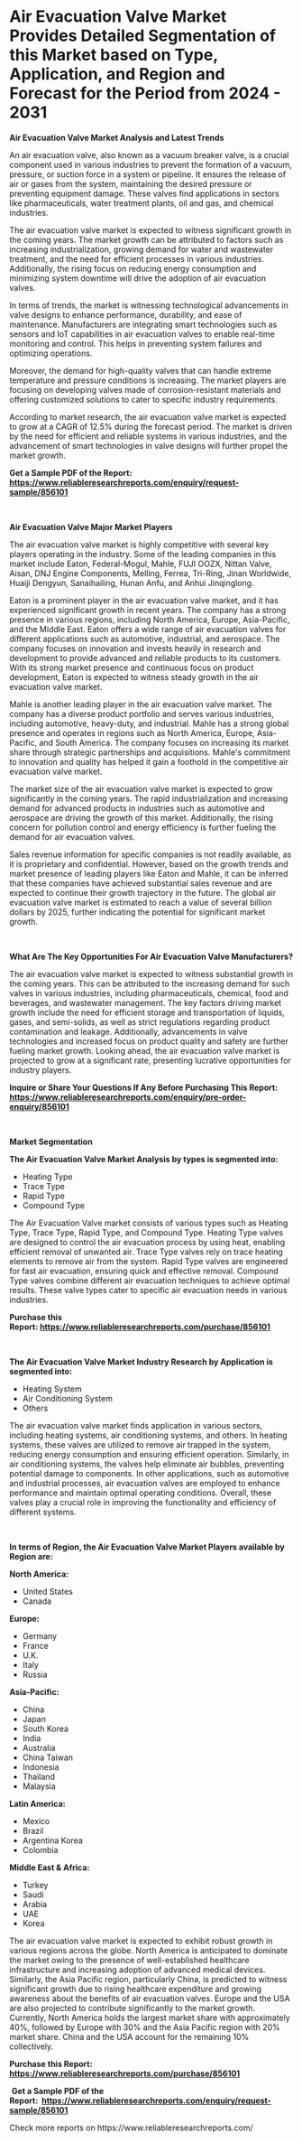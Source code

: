 <p><h1>Air Evacuation Valve Market Provides Detailed Segmentation of this Market based on Type, Application, and Region and Forecast for the Period from 2024 - 2031</h1></p><p><strong>Air Evacuation Valve Market Analysis and Latest Trends</strong></p>
<p><p>An air evacuation valve, also known as a vacuum breaker valve, is a crucial component used in various industries to prevent the formation of a vacuum, pressure, or suction force in a system or pipeline. It ensures the release of air or gases from the system, maintaining the desired pressure or preventing equipment damage. These valves find applications in sectors like pharmaceuticals, water treatment plants, oil and gas, and chemical industries.</p><p>The air evacuation valve market is expected to witness significant growth in the coming years. The market growth can be attributed to factors such as increasing industrialization, growing demand for water and wastewater treatment, and the need for efficient processes in various industries. Additionally, the rising focus on reducing energy consumption and minimizing system downtime will drive the adoption of air evacuation valves.</p><p>In terms of trends, the market is witnessing technological advancements in valve designs to enhance performance, durability, and ease of maintenance. Manufacturers are integrating smart technologies such as sensors and IoT capabilities in air evacuation valves to enable real-time monitoring and control. This helps in preventing system failures and optimizing operations.</p><p>Moreover, the demand for high-quality valves that can handle extreme temperature and pressure conditions is increasing. The market players are focusing on developing valves made of corrosion-resistant materials and offering customized solutions to cater to specific industry requirements.</p><p>According to market research, the air evacuation valve market is expected to grow at a CAGR of 12.5% during the forecast period. The market is driven by the need for efficient and reliable systems in various industries, and the advancement of smart technologies in valve designs will further propel the market growth.</p></p>
<p><strong>Get a Sample PDF of the Report:&nbsp; <a href="https://www.reliableresearchreports.com/enquiry/request-sample/856101">https://www.reliableresearchreports.com/enquiry/request-sample/856101</a></strong></p>
<p>&nbsp;</p>
<p><strong>Air Evacuation Valve Major Market Players</strong></p>
<p><p>The air evacuation valve market is highly competitive with several key players operating in the industry. Some of the leading companies in this market include Eaton, Federal-Mogul, Mahle, FUJI OOZX, Nittan Valve, Aisan, DNJ Engine Components, Melling, Ferrea, Tri-Ring, Jinan Worldwide, Huaiji Dengyun, Sanaihailing, Hunan Anfu, and Anhui Jinqinglong.</p><p>Eaton is a prominent player in the air evacuation valve market, and it has experienced significant growth in recent years. The company has a strong presence in various regions, including North America, Europe, Asia-Pacific, and the Middle East. Eaton offers a wide range of air evacuation valves for different applications such as automotive, industrial, and aerospace. The company focuses on innovation and invests heavily in research and development to provide advanced and reliable products to its customers. With its strong market presence and continuous focus on product development, Eaton is expected to witness steady growth in the air evacuation valve market.</p><p>Mahle is another leading player in the air evacuation valve market. The company has a diverse product portfolio and serves various industries, including automotive, heavy-duty, and industrial. Mahle has a strong global presence and operates in regions such as North America, Europe, Asia-Pacific, and South America. The company focuses on increasing its market share through strategic partnerships and acquisitions. Mahle's commitment to innovation and quality has helped it gain a foothold in the competitive air evacuation valve market.</p><p>The market size of the air evacuation valve market is expected to grow significantly in the coming years. The rapid industrialization and increasing demand for advanced products in industries such as automotive and aerospace are driving the growth of this market. Additionally, the rising concern for pollution control and energy efficiency is further fueling the demand for air evacuation valves.</p><p>Sales revenue information for specific companies is not readily available, as it is proprietary and confidential. However, based on the growth trends and market presence of leading players like Eaton and Mahle, it can be inferred that these companies have achieved substantial sales revenue and are expected to continue their growth trajectory in the future. The global air evacuation valve market is estimated to reach a value of several billion dollars by 2025, further indicating the potential for significant market growth.</p></p>
<p>&nbsp;</p>
<p><strong>What Are The Key Opportunities For Air Evacuation Valve Manufacturers?</strong></p>
<p><p>The air evacuation valve market is expected to witness substantial growth in the coming years. This can be attributed to the increasing demand for such valves in various industries, including pharmaceuticals, chemical, food and beverages, and wastewater management. The key factors driving market growth include the need for efficient storage and transportation of liquids, gases, and semi-solids, as well as strict regulations regarding product contamination and leakage. Additionally, advancements in valve technologies and increased focus on product quality and safety are further fueling market growth. Looking ahead, the air evacuation valve market is projected to grow at a significant rate, presenting lucrative opportunities for industry players.</p></p>
<p><strong>Inquire or Share Your Questions If Any Before Purchasing This Report: <a href="https://www.reliableresearchreports.com/enquiry/pre-order-enquiry/856101">https://www.reliableresearchreports.com/enquiry/pre-order-enquiry/856101</a></strong></p>
<p>&nbsp;</p>
<p><strong>Market Segmentation</strong></p>
<p><strong>The Air Evacuation Valve Market Analysis by types is segmented into:</strong></p>
<p><ul><li>Heating Type</li><li>Trace Type</li><li>Rapid Type</li><li>Compound Type</li></ul></p>
<p><p>The Air Evacuation Valve market consists of various types such as Heating Type, Trace Type, Rapid Type, and Compound Type. Heating Type valves are designed to control the air evacuation process by using heat, enabling efficient removal of unwanted air. Trace Type valves rely on trace heating elements to remove air from the system. Rapid Type valves are engineered for fast air evacuation, ensuring quick and effective removal. Compound Type valves combine different air evacuation techniques to achieve optimal results. These valve types cater to specific air evacuation needs in various industries.</p></p>
<p><strong>Purchase this Report:&nbsp;<a href="https://www.reliableresearchreports.com/purchase/856101">https://www.reliableresearchreports.com/purchase/856101</a></strong></p>
<p>&nbsp;</p>
<p><strong>The Air Evacuation Valve Market Industry Research by Application is segmented into:</strong></p>
<p><ul><li>Heating System</li><li>Air Conditioning System</li><li>Others</li></ul></p>
<p><p>The air evacuation valve market finds application in various sectors, including heating systems, air conditioning systems, and others. In heating systems, these valves are utilized to remove air trapped in the system, reducing energy consumption and ensuring efficient operation. Similarly, in air conditioning systems, the valves help eliminate air bubbles, preventing potential damage to components. In other applications, such as automotive and industrial processes, air evacuation valves are employed to enhance performance and maintain optimal operating conditions. Overall, these valves play a crucial role in improving the functionality and efficiency of different systems.</p></p>
<p>&nbsp;</p>
<p><strong>In terms of Region, the Air Evacuation Valve Market Players available by Region are:</strong></p>
<p>
    <p> <strong> North America: </strong>
        <ul>
            <li>United States</li>
            <li>Canada</li>
        </ul>
        </p> 
    <p> <strong> Europe: </strong>
        <ul>
            <li>Germany</li>
            <li>France</li>
            <li>U.K.</li>
            <li>Italy</li>
            <li>Russia</li>
        </ul>
        </p> 
    <p> <strong> Asia-Pacific: </strong>
        <ul>
            <li>China</li>
            <li>Japan</li>
            <li>South Korea</li>
            <li>India</li>
            <li>Australia</li>
            <li>China Taiwan</li>
            <li>Indonesia</li>
            <li>Thailand</li>
            <li>Malaysia</li>
        </ul>
        </p> 
    <p> <strong> Latin America: </strong>
        <ul>
            <li>Mexico</li>
            <li>Brazil</li>
            <li>Argentina Korea</li>
            <li>Colombia</li>
        </ul>
        </p> 
    <p> <strong> Middle East & Africa: </strong>
        <ul>
            <li>Turkey</li>
            <li>Saudi</li>
            <li>Arabia</li>
            <li>UAE</li>
            <li>Korea</li>
        </ul>
    </p>
    </p>
<p><p>The air evacuation valve market is expected to exhibit robust growth in various regions across the globe. North America is anticipated to dominate the market owing to the presence of well-established healthcare infrastructure and increasing adoption of advanced medical devices. Similarly, the Asia Pacific region, particularly China, is predicted to witness significant growth due to rising healthcare expenditure and growing awareness about the benefits of air evacuation valves. Europe and the USA are also projected to contribute significantly to the market growth. Currently, North America holds the largest market share with approximately 40%, followed by Europe with 30% and the Asia Pacific region with 20% market share. China and the USA account for the remaining 10% collectively.</p></p>
<p><strong>Purchase this Report: <a href="https://www.reliableresearchreports.com/purchase/856101">https://www.reliableresearchreports.com/purchase/856101</a></strong></p>
<p>&nbsp;<strong>Get a Sample PDF of the Report:&nbsp;&nbsp;<a href="https://www.reliableresearchreports.com/enquiry/request-sample/856101">https://www.reliableresearchreports.com/enquiry/request-sample/856101</a></strong></p>
<p><strong></strong></p>
<p>Check more reports on https://www.reliableresearchreports.com/</p>